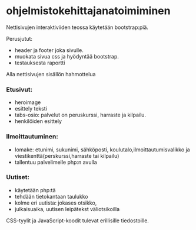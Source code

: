 # ohjelmistokehittajanatoimiminen
Nettisivujen interaktiviiden teossa käytetään bootstrap:piä.

Perusjutut:

- header ja footer joka sivulle.
- muokata sivua css ja hyödyntää bootstrap.
- testauksesta raportti

Alla nettisivujen sisällön hahmottelua

### Etusivut:
- heroimage
- esittely teksti
- tabs-osio: palvelut on peruskurssi, harraste ja kilpailu.
- henkilöiden esittely

### Ilmoittautuminen:
- lomake: etunimi, sukunimi, sähköposti, koulutalo,ilmoittautumisvalikko ja viestikenttä(perskurssi,harraste tai kilpailu)
- tallentuu palvelimelle php:n avulla

### Uutiset:
- käytetään php:tä
- tehdään tietokantaan taulukko
- kolme eri uutista: jokases otsikko,
- julkaisuaika, uutisen leipätekst väliotsikoilla

CSS-tyylit ja JavaScript-koodit tulevat erillisille tiedostoille.